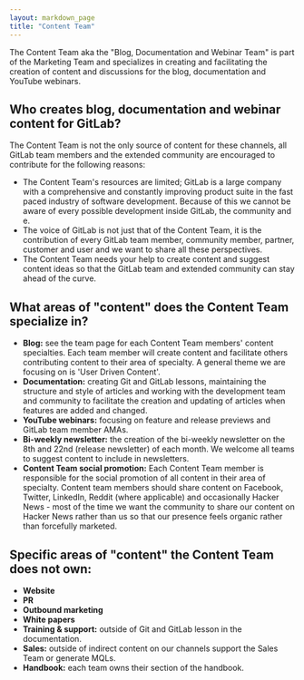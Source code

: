```yaml
---
layout: markdown_page
title: "Content Team"
---
```


The Content Team aka the "Blog, Documentation and Webinar Team" is part of the
Marketing Team and specializes in creating and facilitating the creation of
content and discussions for the blog, documentation and YouTube webinars.

## Who creates blog, documentation and webinar content for GitLab?

The Content Team is not the only source of content for these channels,
all GitLab team members and the extended community are encouraged to contribute
for the following reasons:

- The Content Team's resources are limited; GitLab is a large company with
  a comprehensive and constantly improving product suite in the fast paced
  industry of software development. Because of this we cannot be
  aware of every possible development inside GitLab, the community and e.
- The voice of GitLab is not just that of the Content Team, it is the
  contribution of every GitLab team member, community member, partner, customer
  and user and we want to share all these perspectives.
- The Content Team needs your help to create content and suggest content ideas
  so that the GitLab team and extended community can stay ahead of the curve.

## What areas of "content" does the Content Team specialize in?

- **Blog:** see the team page for each Content Team members' content specialties.
  Each team member will create content and facilitate others contributing
  content to their area of specialty. A general theme we are focusing on is
  'User Driven Content'.
- **Documentation:** creating Git and GitLab lessons, maintaining the structure and
  style of articles and working with the development team and community to
  facilitate the creation and updating of articles when features are added and
  changed.
- **YouTube webinars:** focusing on feature and release previews and GitLab team
  member AMAs.
- **Bi-weekly newsletter:** the creation of the bi-weekly newsletter on the
  8th and 22nd (release newsletter) of each month. We welcome all teams to
  suggest content to include in newsletters.
- **Content Team social promotion:** Each Content Team member is responsible for
  the social promotion of all content in their area of specialty. Content team
  members should share content on Facebook, Twitter, LinkedIn, Reddit (where
  applicable) and occasionally Hacker News - most of the time we want the
  community to share our content on Hacker News rather than us so that our
  presence feels organic rather than forcefully marketed.

## Specific areas of "content" the Content Team does not own:

- **Website**
- **PR**
- **Outbound marketing**
- **White papers**
- **Training & support:** outside of Git and GitLab lesson in the documentation.
- **Sales:** outside of indirect content on our channels support the Sales Team
  or generate MQLs.
- **Handbook:** each team owns their section of the handbook.
